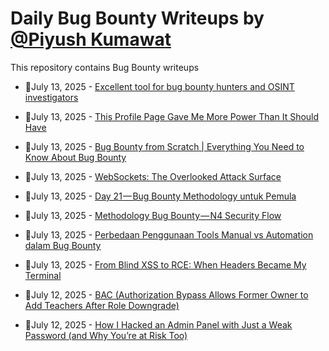 # Daily Bug Bounty Writeups by [@Piyush Kumawat](https://twitter.com/piyush_supiy) 
This repository contains Bug Bounty writeups

<!-- BLOG-POST-LIST:START -->
 - 💯July 13, 2025 - [Excellent tool for bug bounty hunters and OSINT investigators](https://infosecwriteups.com/excellent-tool-for-bug-bounty-hunters-and-osint-investigators-b6655cbabb28?source=rss------bug_bounty-5) 

 - 💯July 13, 2025 - [This Profile Page Gave Me More Power Than It Should Have](https://infosecwriteups.com/this-profile-page-gave-me-more-power-than-it-should-have-45a151ddf471?source=rss------bug_bounty-5) 

 - 💯July 13, 2025 - [Bug Bounty from Scratch | Everything You Need to Know About Bug Bounty](https://infosecwriteups.com/bug-bounty-from-scratch-everything-you-need-to-know-about-bug-bounty-7188d57d36f2?source=rss------bug_bounty-5) 

 - 💯July 13, 2025 - [WebSockets: The Overlooked Attack Surface](https://medium.com/@jotheeswar9/websockets-the-overlooked-attack-surface-73d651e70caf?source=rss------bug_bounty-5) 

 - 💯July 13, 2025 - [Day 21 — Bug Bounty Methodology untuk Pemula](https://medium.com/@nadeakzzz/day-21-bug-bounty-methodology-untuk-pemula-afe7e3bb5205?source=rss------bug_bounty-5) 

 - 💯July 13, 2025 - [Methodology Bug Bounty — N4 Security Flow](https://medium.com/@pythonbakar/methodology-bug-bounty-n4-security-flow-d1f8e4d100e0?source=rss------bug_bounty-5) 

 - 💯July 13, 2025 - [Perbedaan Penggunaan Tools Manual vs Automation dalam Bug Bounty](https://medium.com/@muhammadidhamcholid6/perbedaan-penggunaan-tools-manual-vs-automation-dalam-bug-bounty-884d2c638ab4?source=rss------bug_bounty-5) 

 - 💯July 13, 2025 - [From Blind XSS to RCE: When Headers Became My Terminal](https://is4curity.medium.com/from-blind-xss-to-rce-when-headers-became-my-terminal-d137d2c808a3?source=rss------bug_bounty-5) 

 - 💯July 12, 2025 - [BAC &lpar;Authorization Bypass Allows Former Owner to Add Teachers After Role Downgrade&rpar;](https://medium.com/@HBlackGhost/bac-authorization-bypass-allows-former-owner-to-add-teachers-after-role-downgrade-d346fc051fca?source=rss------bug_bounty-5) 

 - 💯July 12, 2025 - [How I Hacked an Admin Panel with Just a Weak Password &lpar;and Why You’re at Risk Too&rpar;](https://medium.com/@ibtissamhammadi1/how-i-hacked-an-admin-panel-with-just-a-weak-password-and-why-youre-at-risk-too-e3e2f0b9522f?source=rss------bug_bounty-5) 
<!-- BLOG-POST-LIST:END -->
